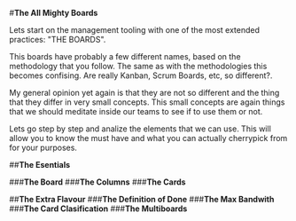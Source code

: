 #**The All Mighty Boards**

Lets start on the management tooling with one of the most extended practices: "THE BOARDS". 

This boards have probably a few different names, based on the methodology that you follow. The same as with the methodologies this becomes confising. Are really Kanban, Scrum Boards, etc, so different?. 

My general opinion yet again is that they are not so different and the thing that they differ in very small concepts. This small concepts are again things that we should meditate inside our teams to see if to use them or not.

Lets go step by step and analize the elements that we can use. This will allow you to know the must have and what you can actually cherrypick from for your purposes.

##**The Esentials**

###**The Board**
###**The Columns**
###**The Cards**

##**The Extra Flavour**
###**The Definition of Done**
###**The Max Bandwith**
###**The Card Clasification**
###**The Multiboards**
